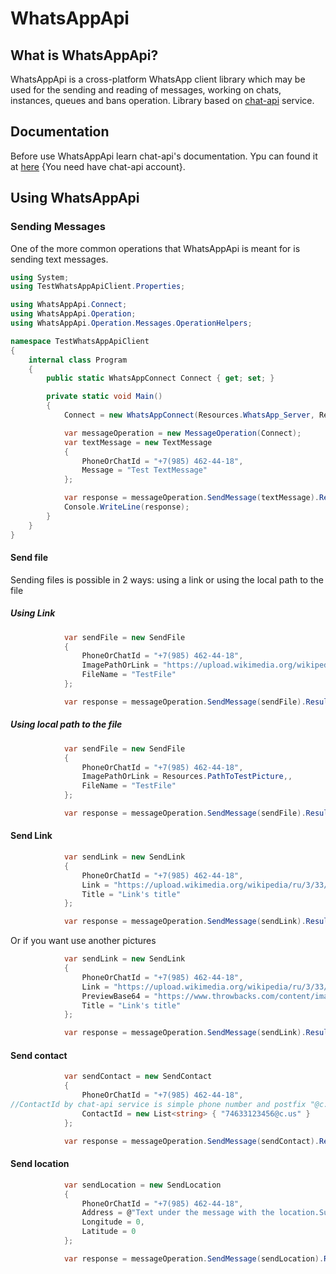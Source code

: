 # WhatsAppApi



## What is WhatsAppApi?

WhatsAppApi is a cross-platform WhatsApp client library which may be used for the sending and reading of messages, working on chats, instances, queues and bans operation.
Library based on [chat-api](https://chat-api.com) service.

## Documentation

Before use WhatsAppApi learn chat-api's documentation. Ypu can found it at [here](https://app.chat-api.com/docs) {You need have chat-api account}.

## Using WhatsAppApi

### Sending Messages

One of the more common operations that WhatsAppApi is meant for is sending text messages.

```csharp
using System;
using TestWhatsAppApiClient.Properties;

using WhatsAppApi.Connect;
using WhatsAppApi.Operation;
using WhatsAppApi.Operation.Messages.OperationHelpers;

namespace TestWhatsAppApiClient
{
    internal class Program
    {
        public static WhatsAppConnect Connect { get; set; }

        private static void Main()
        {
            Connect = new WhatsAppConnect(Resources.WhatsApp_Server, Resources.WhatsApp_Instance, Resources.WhatsApp_Token); //to protect this data

            var messageOperation = new MessageOperation(Connect);
            var textMessage = new TextMessage
            {
                PhoneOrChatId = "+7(985) 462-44-18",
                Message = "Test TextMessage"
            };

            var response = messageOperation.SendMessage(textMessage).Result;
            Console.WriteLine(response);
        }
    }
}


```

#### Send file
Sending files is possible in 2 ways: using a link or using the local path to the file
##### Using Link
```csharp
            var sendFile = new SendFile
            {
                PhoneOrChatId = "+7(985) 462-44-18",
                ImagePathOrLink = "https://upload.wikimedia.org/wikipedia/ru/3/33/NatureCover2001.jpg",
                FileName = "TestFile"
            };

            var response = messageOperation.SendMessage(sendFile).Result;
```

##### Using local path to the file
```csharp
            var sendFile = new SendFile
            {
                PhoneOrChatId = "+7(985) 462-44-18",
                ImagePathOrLink = Resources.PathToTestPicture,,
                FileName = "TestFile"
            };

            var response = messageOperation.SendMessage(sendFile).Result;
```

#### Send Link

```csharp
            var sendLink = new SendLink
            {
                PhoneOrChatId = "+7(985) 462-44-18",
                Link = "https://upload.wikimedia.org/wikipedia/ru/3/33/NatureCover2001.jpg",
                Title = "Link's title"
            };

            var response = messageOperation.SendMessage(sendLink).Result;
```

Or if you want use another pictures
```csharp
            var sendLink = new SendLink
            {
                PhoneOrChatId = "+7(985) 462-44-18",
                Link = "https://upload.wikimedia.org/wikipedia/ru/3/33/NatureCover2001.jpg",
                PreviewBase64 = "https://www.throwbacks.com/content/images/2017/09/Untitled-design--63--1.png",
                Title = "Link's title"
            };

            var response = messageOperation.SendMessage(sendLink).Result;
```


#### Send contact

```csharp
            var sendContact = new SendContact
            {
                PhoneOrChatId = "+7(985) 462-44-18",
//ContactId by chat-api service is simple phone number and postfix "@c.us"
                ContactId = new List<string> { "74633123456@c.us" } 
            };

            var response = messageOperation.SendMessage(sendContact).Result;
```

#### Send location
```csharp
            var sendLocation = new SendLocation
            {
                PhoneOrChatId = "+7(985) 462-44-18",
                Address = @"Text under the message with the location.Supports two strings. To use two strings, use the '\n' character.",
                Longitude = 0,
                Latitude = 0
            };

            var response = messageOperation.SendMessage(sendLocation).Result;
```

